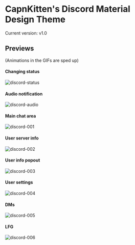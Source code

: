 # CapnKitten's Discord Material Design Theme

Current version: v1.0

## Previews

(Animations in the GIFs are sped up)
#### Changing status

![discord-status](https://user-images.githubusercontent.com/4013216/35309043-79570ac2-0078-11e8-87fd-98a18a178050.gif)

#### Audio notification

![discord-audio](https://user-images.githubusercontent.com/4013216/35309728-dc958f5c-007b-11e8-8ff7-dee70cc82e22.gif)

#### Main chat area

![discord-001](https://user-images.githubusercontent.com/4013216/35309006-50bd3b68-0078-11e8-9213-e94abe370dc8.png)

#### User server info

![discord-002](https://user-images.githubusercontent.com/4013216/35309023-5b992b46-0078-11e8-9a2d-de37ad85f40a.png)

#### User info popout

![discord-003](https://user-images.githubusercontent.com/4013216/35309027-62ef6356-0078-11e8-9a93-5bedd86348e0.png)

#### User settings

![discord-004](https://user-images.githubusercontent.com/4013216/35309029-677998e2-0078-11e8-8ac6-e1a7fd710abf.png)

#### DMs

![discord-005](https://user-images.githubusercontent.com/4013216/35309034-6f0c33a8-0078-11e8-9903-0db174c4fe17.png)

#### LFG

![discord-006](https://user-images.githubusercontent.com/4013216/35309040-737da14c-0078-11e8-963d-2cff02b3c251.png)
